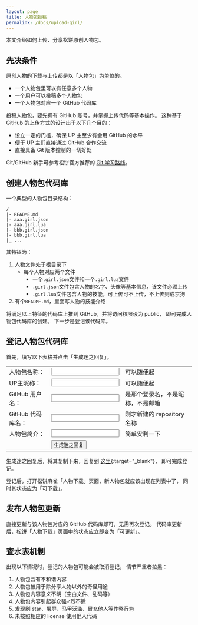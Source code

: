 ```yaml
---
layout: page
title: 人物包投稿
permalink: /docs/upload-girl/
---
```


<script>
function onSubmit() {
    var form = document.getElementById("form");
    var obj = {
        name: form.name.value,
        uploader: form.uploader.value,
        repo: form.username.value + "/" + form.repo.value,
        desc: form.desc.value
    };
    var output = document.getElementById("output");
    var json = JSON.stringify(obj, null, 2);
    output.innerHTML = "迷之回复：<br />" +
                       "<pre>" + new Option(json).innerHTML + "</pre>";
}
</script>

本文介绍如何上传、分享松饼原创人物包。

## 先决条件

原创人物的下载与上传都是以「人物包」为单位的。

- 一个人物包里可以有任意多个人物
- 一个用户可以投稿多个人物包
- 一个人物包对应一个 GitHub 代码库

投稿人物包，要先拥有 GitHub 账号，并掌握上传代码等基本操作。
这种基于 GitHub 的上传方式的设计出于以下几个目的：

- 设立一定的门槛，确保 UP 主至少有会用 GitHub 的水平
- 便于 UP 主们直接通过 GitHub 合作交流
- 直接具备 Git 版本控制的一切好处

Git/GitHub 新手可参考松饼官方推荐的 [Git 学习路线](/docs/learn-git/)。

## 创建人物包代码库

一个典型的人物包目录结构：

```
/
|- README.md
|- aaa.girl.json
|- aaa.girl.lua
|- bbb.girl.json
|- bbb.girl.lua
|_ ...
```

其特征为：

1. 人物文件处于根目录下
    - 每个人物对应两个文件
        - 一个`.girl.json`文件和一个`.girl.lua`文件
        - `.girl.json`文件包含人物的名字、头像等基本信息，该文件必须上传
        - `.girl.lua`文件包含人物的技能，可上传可不上传，不上传则成京狗
2. 有个`README.md`，里面写人物的技能介绍

将满足以上特征的代码库上推到 GitHub，并将访问权限设为 public，
即可完成人物包代码库的创建。
下一步是登记该代码库。

## 登记人物包代码库

首先，填写以下表格并点击「生成迷之回复」。

<form id="form" action="javascript:onSubmit()">
  <table>
    <tr>
      <td>人物包名称：</td>
      <td><input type="text" name="name" value="" /></td>
      <td>可以随便起</td>
    </tr>
    <tr>
      <td>UP主昵称：</td>
      <td><input type="text" name="uploader" value="" /></td>
      <td>可以随便起</td>
    </tr>
    <tr>
      <td>GitHub 用户名：</td>
      <td><input type="text" name="username" value="" /></td>
      <td>是那个登录名，不是昵称，不是邮箱</td>
    </tr>
    <tr>
      <td>GitHub 代码库名：</td>
      <td><input type="text" name="repo" value="" /></td>
      <td>刚才新建的 repository 名称</td>
    </tr>
    <tr>
      <td>人物包简介：</td>
      <td><input type="text" name="desc" value="" /></td>
      <td>简单安利一下</td>
    </tr>
    <tr>
      <td></td>
      <td><input type="submit" id="submit" value="生成迷之回复" /></td>
    </tr>
  </table>
</form>

<div id="output"></div>

生成迷之回复后，将其复制下来，回复到
[这里](https://github.com/rolevax/libsaki/issues/51){:target="_blank"}，
<a name="_"></a>
即可完成登记。

登记后，打开松饼麻雀「人物下载」页面，新人物包就应该出现在列表中了，
同时其状态应为「可下载」。

## 发布人物包更新

直接更新与该人物包对应的 GitHub 代码库即可，无需再次登记。
代码库更新后，松饼「人物下载」页面中的状态应立即变为「可更新」。

## 查水表机制

出现以下情况时，登记的人物包可能会被取消登记，
情节严重者拉黑：

1. 人物包含有不和谐内容
2. 人物包被用于除分享人物以外的奇怪用途
3. 人物包内容意义不明（空白文件、乱码等）
4. 人物包内容引起群众强♂烈不适
5. 发现刷 star、屠屏、马甲泛滥、冒充他人等作弊行为
6. 未按照相应的 license 使用他人代码

